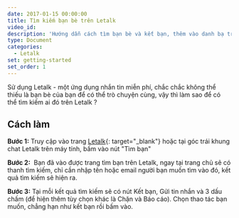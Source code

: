 ```yaml
---
date: 2017-01-15 00:00:00
title: Tìm kiếm bạn bè trên Letalk
video_id:
description: 'Hướng dẫn cách tìm bạn bè và kết bạn, thêm vào danh bạ trong Letalk'
type: Document
categories:
  - Letalk
set: getting-started
set_order: 1
---
```


Sử dụng Letalk - một ứng dụng nhắn tin miễn phí, chắc chắc không thể thiếu là bạn bè của bạn để có thể trò chuyện cùng, vậy thì làm sao để có thể tìm kiếm ai đó trên Letalk ? 

## Cách làm

**Bước 1:** Truy cập vào trang [Letalk](//letalk.lop67.tk){: target="_blank"} hoặc tại góc trái khung chat Letalk trên máy tính, bấm vào nút "Tìm bạn"

**Bước 2:**  Bạn đã vào được trang tìm bạn trên Letalk, ngay tại trang chủ sẽ có thanh tìm kiếm, chỉ cần nhập tên hoặc email người bạn muốn tìm vào đó, kết quả tìm kiếm sẽ hiện ra. 

**Bước 3:** Tại mỗi kết quả tìm kiếm sẽ có nút Kết bạn, Gửi tin nhắn và 3 dấu chấm (để hiện thêm tùy chọn khác là Chặn và Báo cáo). Chọn thao tác bạn muốn, chẳng hạn như kết bạn rồi bấm vào.

# #